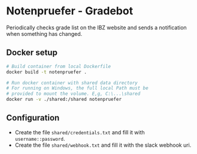 # Notenpruefer - Gradebot
Periodically checks grade list on the IBZ website and sends a notification when something has changed.

## Docker setup
```bash
# Build container from local Dockerfile
docker build -t notenpruefer .

# Run docker container with shared data directory
# For running on Windows, the full local Path must be
# provided to mount the volume. E,g, C:\...\shared
docker run -v ./shared:/shared notenpruefer
```

## Configuration
* Create the file `shared/credentials.txt` and fill it with `username::password`.
* Create the file `shared/webhook.txt` and fill it with the slack webhook uri.
